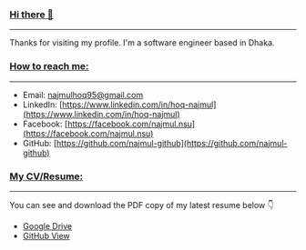 ### [Hi there 👋](https://github.com/najmul-github)
---
<p>Thanks for visiting my profile. I'm a software engineer based in Dhaka.</p>

### [How to reach me:](https://github.com/najmul-github)
---
- Email: [najmulhoq95@gmail.com](mailto:najmulhoq95@gmail.com)
- LinkedIn: [https://www.linkedin.com/in/hoq-najmul](https://www.linkedin.com/in/hoq-najmul)
- Facebook: [https://facebook.com/najmul.nsu](https://facebook.com/najmul.nsu)
- GitHub: [https://github.com/najmul-github](https://github.com/najmul-github)

### [My CV/Resume:](https://github.com/najmul-github)
---
You can see and download the PDF copy of my latest resume below 👇
<ul>
  <li><a href="https://drive.google.com/file/d/1znGq9Qf3-3_17YNniCB6dB-95m_v-vTF/view?usp=sharing">Google Drive</a></li>
  <li> <a href="https://github.com/najmul-github/resume/blob/f547e95cf16be43ab3a7d8d0241b3a78038ff008/Najmul%20Hoq.pdf">GitHub View</a></li>
</ul>

<!--
**najmul-github/najmul-github** is a ✨ _special_ ✨ repository because its `README.md` (this file) appears on your GitHub profile.

Here are some ideas to get you started:

- 🔭 I’m currently working on ...
- 🌱 I’m currently learning ...
- 👯 I’m looking to collaborate on ...
- 🤔 I’m looking for help with ...
- 💬 Ask me about ...
- 📫 How to reach me: ...
- 😄 Pronouns: ...
- ⚡ Fun fact: ...
-->
